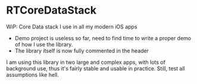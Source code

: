 # RTCoreDataStack
WiP: Core Data stack I use in all my modern iOS apps

* Demo project is useless so far, need to find time to write a proper demo of how I use the library.
* The library itself is now fully commented in the header

I am using this library in two large and complex apps, with lots of background use, thus it's fairly stable and usable in practice. Still, test all assumptions like hell.
